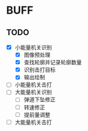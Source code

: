 # BUFF

## TODO

- [x] 小能量机关识别
  - [x] 图像预处理
  - [x] 查找轮廓并记录轮廓数量
  - [x] 识别击打目标
  - [x] 输出绘制
- [ ] 小能量机关击打
- [ ] 大能量机关识别
  - [ ] 弹道下坠修正
  - [ ] 转速修正
  - [ ] 提前量调整
- [ ] 大能量机关击打
